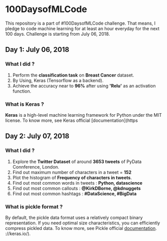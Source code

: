 # 100DaysofMLCode
This repository is a part of #100DaysofMLCode challenge. That means, I pledge to code machine learning for at least an hour everyday for the next 100 days.
Challenge is starting from July 06, 2018.

## Day 1: July 06, 2018

### What I did ?

1. Perform the <b>classification task</b> on <b>Breast Cancer</b> dataset.
2. By Using, Keras (Tensorflow as a backend).
3. Achieve the accuracy near to <b>96%</b> after using <b>'Relu'</b> as an activation function.

### What is Keras ?

<b>Keras</b> is a high-level machine learning framework for Python under the MIT license.
To know more, see Keras official [documentation](https

## Day 2: July 07, 2018

### What I did ?

1. Explore the <b>Twitter Dataset</b> of around <b>3653 tweets</b> of PyData Connference, London.
2. Find out maximum number of characters in a tweet = <b>152</b>
3. Plot the histogram of <b>Frequency of characters in tweets</b>.
4. Find out most common words in tweets : <b>Python, datascience</b>
5. Find out most common callouts : <b>@KirkDBorne, @kdnuggets</b>
6. Find out most common hashtags : <b>#DataScience, #BigData</b>

### What is pickle format ?

By default, the pickle data format uses a relatively compact binary representation. 
If you need optimal size characteristics, you can efficiently compress pickled data.
To know more, see Pickle official [documentation](https://docs.python.org/3/library/pickle.html#data-stream-format).
://keras.io/). 

